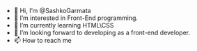 - 👋 Hi, I’m @SashkoGarmata
- 👀 I’m interested in Front-End programming. 
- 🌱 I’m currently learning HTML\CSS
- 💞️ I’m looking forward to developing as a front-end developer.
- 📫 How to reach me 

<!---
SashkoGarmata/SashkoGarmata is a ✨ special ✨ repository because its `README.md` (this file) appears on your GitHub profile.
You can click the Preview link to take a look at your changes.
--->
